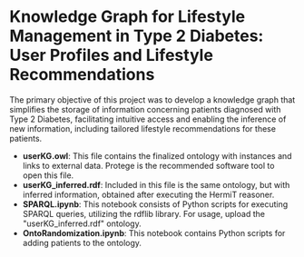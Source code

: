# Knowledge Graph for Lifestyle Management in Type 2 Diabetes: User Profiles and Lifestyle Recommendations

The primary objective of this project was to develop a knowledge graph that simplifies the storage of information concerning patients diagnosed with Type 2 Diabetes, facilitating intuitive access and enabling the inference of new information, including tailored lifestyle recommendations for these patients.

* **userKG.owl**: This file contains the finalized ontology with instances and links to external data. Protege is the recommended software tool to open this file.
* **userKG_inferred.rdf**: Included in this file is the same ontology, but with inferred information, obtained after executing the HermiT reasoner.
* **SPARQL.ipynb**: This notebook consists of Python scripts for executing SPARQL queries, utilizing the rdflib library. For usage, upload the "userKG_inferred.rdf" ontology.
* **OntoRandomization.ipynb**: This notebook contains Python scripts for adding patients to the ontology.